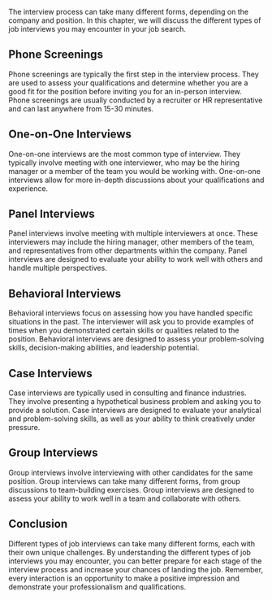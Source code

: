 
The interview process can take many different forms, depending on the company and position. In this chapter, we will discuss the different types of job interviews you may encounter in your job search.

Phone Screenings
----------------

Phone screenings are typically the first step in the interview process. They are used to assess your qualifications and determine whether you are a good fit for the position before inviting you for an in-person interview. Phone screenings are usually conducted by a recruiter or HR representative and can last anywhere from 15-30 minutes.

One-on-One Interviews
---------------------

One-on-one interviews are the most common type of interview. They typically involve meeting with one interviewer, who may be the hiring manager or a member of the team you would be working with. One-on-one interviews allow for more in-depth discussions about your qualifications and experience.

Panel Interviews
----------------

Panel interviews involve meeting with multiple interviewers at once. These interviewers may include the hiring manager, other members of the team, and representatives from other departments within the company. Panel interviews are designed to evaluate your ability to work well with others and handle multiple perspectives.

Behavioral Interviews
---------------------

Behavioral interviews focus on assessing how you have handled specific situations in the past. The interviewer will ask you to provide examples of times when you demonstrated certain skills or qualities related to the position. Behavioral interviews are designed to assess your problem-solving skills, decision-making abilities, and leadership potential.

Case Interviews
---------------

Case interviews are typically used in consulting and finance industries. They involve presenting a hypothetical business problem and asking you to provide a solution. Case interviews are designed to evaluate your analytical and problem-solving skills, as well as your ability to think creatively under pressure.

Group Interviews
----------------

Group interviews involve interviewing with other candidates for the same position. Group interviews can take many different forms, from group discussions to team-building exercises. Group interviews are designed to assess your ability to work well in a team and collaborate with others.

Conclusion
----------

Different types of job interviews can take many different forms, each with their own unique challenges. By understanding the different types of job interviews you may encounter, you can better prepare for each stage of the interview process and increase your chances of landing the job. Remember, every interaction is an opportunity to make a positive impression and demonstrate your professionalism and qualifications.
